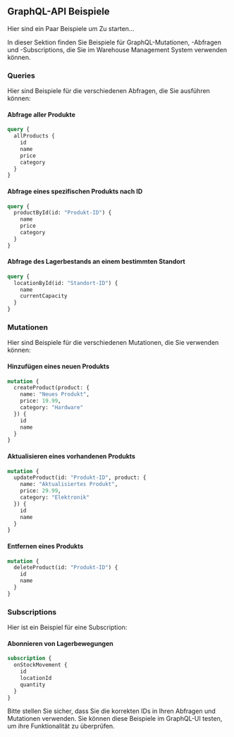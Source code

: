 ## GraphQL-API Beispiele

Hier sind ein Paar Beispiele um Zu starten...

In dieser Sektion finden Sie Beispiele für GraphQL-Mutationen, -Abfragen und -Subscriptions, die Sie im Warehouse Management System verwenden können.

### Queries

Hier sind Beispiele für die verschiedenen Abfragen, die Sie ausführen können:

#### Abfrage aller Produkte

```graphql
query {
  allProducts {
    id
    name
    price
    category
  }
}
```

#### Abfrage eines spezifischen Produkts nach ID

```graphql
query {
  productById(id: "Produkt-ID") {
    name
    price
    category
  }
}
```

#### Abfrage des Lagerbestands an einem bestimmten Standort

```graphql
query {
  locationById(id: "Standort-ID") {
    name
    currentCapacity
  }
}
```


### Mutationen

Hier sind Beispiele für die verschiedenen Mutationen, die Sie verwenden können:

#### Hinzufügen eines neuen Produkts

```graphql
mutation {
  createProduct(product: {
    name: "Neues Produkt",
    price: 19.99,
    category: "Hardware"
  }) {
    id
    name
  }
}
```

#### Aktualisieren eines vorhandenen Produkts

```graphql
mutation {
  updateProduct(id: "Produkt-ID", product: {
    name: "Aktualisiertes Produkt",
    price: 29.99,
    category: "Elektronik"
  }) {
    id
    name
  }
}
```

#### Entfernen eines Produkts

```graphql
mutation {
  deleteProduct(id: "Produkt-ID") {
    id
    name
  }
}
```

### Subscriptions

Hier ist ein Beispiel für eine Subscription:

#### Abonnieren von Lagerbewegungen

```graphql
subscription {
  onStockMovement {
    id
    locationId
    quantity
  }
}
```

Bitte stellen Sie sicher, dass Sie die korrekten IDs in Ihren Abfragen und Mutationen verwenden. Sie können diese Beispiele im GraphQL-UI testen, um ihre Funktionalität zu überprüfen.